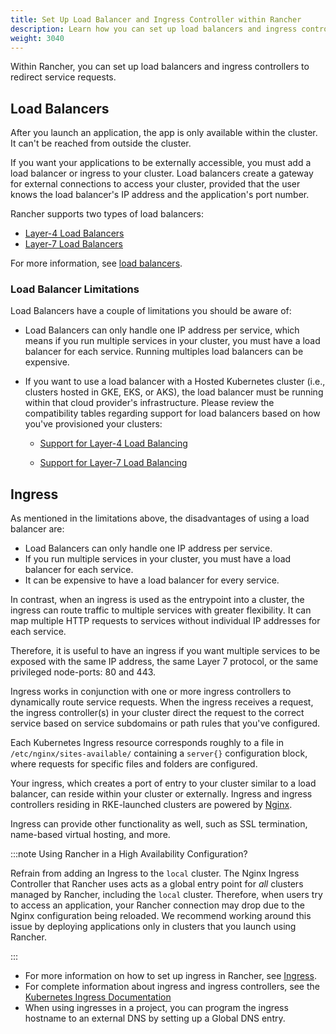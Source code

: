 ```yaml
---
title: Set Up Load Balancer and Ingress Controller within Rancher
description: Learn how you can set up load balancers and ingress controllers to redirect service requests within Rancher, and learn about the limitations of load balancers
weight: 3040
---
```


Within Rancher, you can set up load balancers and ingress controllers to redirect service requests.

## Load Balancers

After you launch an application, the app is only available within the cluster. It can't be reached from outside the cluster.

If you want your applications to be externally accessible, you must add a load balancer or ingress to your cluster. Load balancers create a gateway for external connections to access your cluster, provided that the user knows the load balancer's IP address and the application's port number.

Rancher supports two types of load balancers:

- [Layer-4 Load Balancers]({{<baseurl>}}/rancher/v2.6/en/k8s-in-rancher/load-balancers-and-ingress/load-balancers/#layer-4-load-balancer)
- [Layer-7 Load Balancers]({{<baseurl>}}/rancher/v2.6/en/k8s-in-rancher/load-balancers-and-ingress/load-balancers/#layer-7-load-balancer)

For more information, see [load balancers]({{<baseurl>}}/rancher/v2.6/en/k8s-in-rancher/load-balancers-and-ingress/load-balancers).

### Load Balancer Limitations

Load Balancers have a couple of limitations you should be aware of:

- Load Balancers can only handle one IP address per service, which means if you run multiple services in your cluster, you must have a load balancer for each service. Running multiples load balancers can be expensive.

- If you want to use a load balancer with a Hosted Kubernetes cluster (i.e., clusters hosted in GKE, EKS, or AKS), the load balancer must be running within that cloud provider's infrastructure. Please review the compatibility tables regarding support for load balancers based on how you've provisioned your clusters:


    - [Support for Layer-4 Load Balancing]({{<baseurl>}}/rancher/v2.6/en/k8s-in-rancher/load-balancers-and-ingress/load-balancers/#support-for-layer-4-load-balancing)

    - [Support for Layer-7 Load Balancing]({{<baseurl>}}/rancher/v2.6/en/k8s-in-rancher/load-balancers-and-ingress/load-balancers/#support-for-layer-7-load-balancing)

## Ingress

As mentioned in the limitations above, the disadvantages of using a load balancer are:

- Load Balancers can only handle one IP address per service.
- If you run multiple services in your cluster, you must have a load balancer for each service.
- It can be expensive to have a load balancer for every service.

In contrast, when an ingress is used as the entrypoint into a cluster, the ingress can route traffic to multiple services with greater flexibility. It can map multiple HTTP requests to services without individual IP addresses for each service. 

Therefore, it is useful to have an ingress if you want multiple services to be exposed with the same IP address, the same Layer 7 protocol, or the same privileged node-ports: 80 and 443.

Ingress works in conjunction with one or more ingress controllers to dynamically route service requests. When the ingress receives a request, the ingress controller(s) in your cluster direct the request to the correct service based on service subdomains or path rules that you've configured.

Each Kubernetes Ingress resource corresponds roughly to a file in `/etc/nginx/sites-available/` containing a `server{}` configuration block, where requests for specific files and folders are configured.

Your ingress, which creates a port of entry to your cluster similar to a load balancer, can reside within your cluster or externally. Ingress and ingress controllers residing in RKE-launched clusters are powered by [Nginx](https://www.nginx.com/).

Ingress can provide other functionality as well, such as SSL termination, name-based virtual hosting, and more.

:::note Using Rancher in a High Availability Configuration?

Refrain from adding an Ingress to the `local` cluster. The Nginx Ingress Controller that Rancher uses acts as a global entry point for _all_ clusters managed by Rancher, including the `local` cluster.  Therefore, when users try to access an application, your Rancher connection may drop due to the Nginx configuration being reloaded. We recommend working around this issue by deploying applications only in clusters that you launch using Rancher.

:::

- For more information on how to set up ingress in Rancher, see [Ingress]({{<baseurl>}}/rancher/v2.6/en/k8s-in-rancher/load-balancers-and-ingress/ingress).
- For complete information about ingress and ingress controllers, see the [Kubernetes Ingress Documentation](https://kubernetes.io/docs/concepts/services-networking/ingress/)
- When using ingresses in a project, you can program the ingress hostname to an external DNS by setting up a Global DNS entry.
